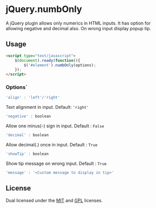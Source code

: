 jQuery.numbOnly
==================

A jQuery plugin allows only numerics in HTML inputs. It has option for allowing 
negative and decimal also. On wrong input display popup tip.

Usage
-----
```html
<script type="text/javascript">
    $(document).ready(function(){
        $('#element').numbOnly(options);
    });
</script>
```

### Options`
```javascript
'align' : 'left'/'right'
```
Text alignment in input. Default: `'right'`

```javascript
'negative' : boolean
```
Allow one minus(-) sign in input. Default : `False`

```javascript
'decimal' : boolean
```
Allow decimal(.) once in input. Default : `True`

```javascript
'showTip' : boolean
```
Show tip message on wrong input. Default : `True`

```javascript
'message' : '<Custom message to display in tip>'
```

License
-------

Dual licensed under the [MIT](http://www.opensource.org/licenses/mit-license.php) 
and [GPL](http://www.gnu.org/licenses/gpl.html) licenses.
